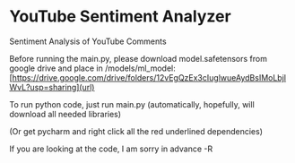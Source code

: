 # YouTube Sentiment Analyzer

Sentiment Analysis of YouTube Comments


Before running the main.py, please download model.safetensors from google drive and place in /models/ml_model: 
[https://drive.google.com/drive/folders/12vEgQzEx3cIuglwueAydBsIMoLbjlWvL?usp=sharing](url)

To run python code, just run main.py (automatically, hopefully, will download all needed libraries)

(Or get pycharm and right click all the red underlined dependencies)

If you are looking at the code, I am sorry in advance
-R
